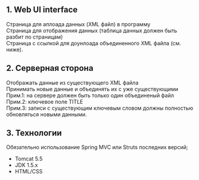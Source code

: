  <h2>1.	Web UI interface </h2>
            <p>Cтраница для аплоада данных (XML файл) в программу</br>
               Cтраница для отображения данных (таблица данных должен быть разбит по страницам)</br>
               Cтраница с ссылкой для доунлоада объединенного XML файла (см. ниже).</p>

<h2>2.	Серверная сторона</h2>
<p>Отображать данные из существующего XML файла</br>
   Принимать новые данные и объединять их с уже существующими</br>
   Прим.1: на сервере должен быть только один объединеный файл</br>
   Прим.2: ключевое поле TITLE</br>
   Прим.3: записи с существующим ключевым словом должны полностью обновляться новыми данными.</p>
<h2>3.	Технологии</h2>
<p>Обязательно использование Spring MVC  или Struts последних версий;</P>
<ul>
    <li>Tomcat 5.5</li>
    <li>JDK 1.5.х </li>
    <li>HTML/CSS</li>
</ul>
